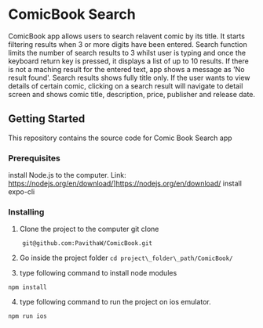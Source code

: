 # ComicBook Search

ComicBook app allows users to search relavent comic by its title. It
starts filtering results when 3 or more digits have been entered. Search
function limits the number of search results to 3 whilst user is typing
and once the keyboard return key is pressed, it displays a list of up to
10 results. If there is not a maching result for the entered text, app
shows a message as 'No result found'. Search results shows fully title
only. If the user wants to view details of certain comic, clicking on a
search result will navigate to detail screen and shows comic title,
description, price, publisher and release date.

## Getting Started

This repository contains the source code for Comic Book Search app

### Prerequisites

install Node.js to the computer. Link: https://nodejs.org/en/download/]https://nodejs.org/en/download/
install expo-cli

### Installing

1.  Clone the project to the computer git clone
```
    git@github.com:PavithaW/ComicBook.git
```
2.  Go inside the project folder `cd project\_folder\_path/ComicBook/`

3.  type following command to install node modules 
```
npm install
```

4.  type following command to run the project on ios emulator. 
```
npm run ios
```
